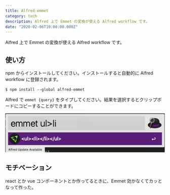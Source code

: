 ```yaml
---
title: Alfred-emmet
category: tech
description: Alfred 上で Emmet の変換が使える Alfred workflow です。
date: "2020-02-06T10:00:00.000Z"
---
```


Alfred 上で Emmet の変換が使える Alfred workflow です。

## 使い方

npm からインストールしてください。インストールすると自動的に Alfred workflow に登録されます。

```
$ npm install --global alfred-emmet
```

Alfred で `emmet {query}` をタイプしてください。結果を選択するとクリップボードにコピーすることができます。

![alfred-emmet](./alfred-emmet.png)

## モチベーション

react とか vue コンポーネントとか作ってるときに、Emmet 効かなくてカッとなって作った。
